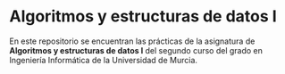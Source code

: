 # Algoritmos y estructuras de datos I

En este repositorio se encuentran las prácticas de la asignatura de **Algoritmos y estructuras de datos I** del segundo curso del grado en Ingeniería Informática de la Universidad de Murcia.
